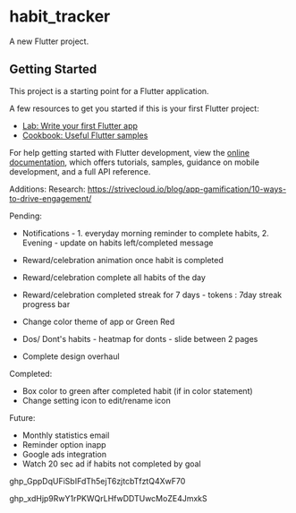 # habit_tracker

A new Flutter project.

## Getting Started

This project is a starting point for a Flutter application.

A few resources to get you started if this is your first Flutter project:

- [Lab: Write your first Flutter app](https://docs.flutter.dev/get-started/codelab)
- [Cookbook: Useful Flutter samples](https://docs.flutter.dev/cookbook)

For help getting started with Flutter development, view the
[online documentation](https://docs.flutter.dev/), which offers tutorials,
samples, guidance on mobile development, and a full API reference.

Additions:
Research:
https://strivecloud.io/blog/app-gamification/10-ways-to-drive-engagement/

Pending:
- Notifications - 1. everyday morning reminder to complete habits, 2. Evening - update on habits left/completed message
- Reward/celebration animation once habit is completed
- Reward/celebration complete all habits of the day
- Reward/celebration completed streak for 7 days - tokens : 7day streak progress bar
- Change color theme of app or Green Red

- Dos/ Dont's habits - heatmap for donts - slide between 2 pages

- Complete design overhaul


Completed:
- Box color to green after completed habit (if in color statement)
- Change setting icon to edit/rename icon

Future:
- Monthly statistics email
- Reminder option inapp
- Google ads integration
- Watch 20 sec ad if habits not completed by goal

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

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